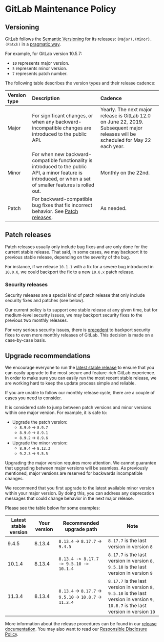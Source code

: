 # GitLab Maintenance Policy

## Versioning

GitLab follows the [Semantic Versioning](http://semver.org/) for its releases:
`(Major).(Minor).(Patch)` in a [pragmatic way](https://gist.github.com/jashkenas/cbd2b088e20279ae2c8e).

For example, for GitLab version 10.5.7:

- `10` represents major version.
- `5` represents minor version.
- `7` represents patch number.

The following table describes the version types and their release cadence:

| Version type | Description | Cadence                                                                                                                                                      |
|:-------------|:----------|:-----------------------------------------------------------------------------------------------------------------------------------------------------------------|
| Major        | For significant changes, or when any backward-incompatible changes are introduced to the public API. | Yearly. The next major release is GitLab 12.0 on June 22, 2019. Subsequent major releases will be scheduled for May 22 each year. |                                                           |
| Minor        | For when new backward-compatible functionality is introduced to the public API, a minor feature is introduced, or when a set of smaller features is rolled out. | Monthly on the 22nd. |
| Patch        | For backward-compatible bug fixes that fix incorrect behavior. See [Patch releases](#patch-releases). | As needed. |

## Patch releases

Patch releases usually only include bug fixes and are only done for the current
stable release. That said, in some cases, we may backport it to previous stable
release, depending on the severity of the bug.

For instance, if we release `10.1.1` with a fix for a severe bug introduced in
`10.0.0`, we could backport the fix to a new `10.0.x` patch release.

### Security releases

Security releases are a special kind of patch release that only include security
fixes and patches (see below).

Our current policy is to support one stable release at any given time, but for
medium-level security issues, we may backport security fixes to the previous two
monthly releases.

For very serious security issues, there is
[precedent](https://about.gitlab.com/2016/05/02/cve-2016-4340-patches/)
to backport security fixes to even more monthly releases of GitLab.
This decision is made on a case-by-case basis.

## Upgrade recommendations

We encourage everyone to run the [latest stable release](https://about.gitlab.com/blog/categories/releases/) to ensure that you can
easily upgrade to the most secure and feature-rich GitLab experience. In order
to make sure you can easily run the most recent stable release, we are working
hard to keep the update process simple and reliable.

If you are unable to follow our monthly release cycle, there are a couple of
cases you need to consider.

It is considered safe to jump between patch versions and minor versions within
one major version. For example, it is safe to:

- Upgrade the patch version:
  - `8.9.0` -> `8.9.7`
  - `8.9.0` -> `8.9.1`
  - `8.9.2` -> `8.9.6`
- Upgrade the minor version:
  - `8.9.4` -> `8.12.3`
  - `9.2.3` -> `9.5.5`

Upgrading the major version requires more attention.
We cannot guarantee that upgrading between major versions will be seamless. As previously mentioned, major versions are reserved for backwards incompatible changes.

We recommend that you first upgrade to the latest available minor version within
your major version. By doing this, you can address any deprecation messages
that could change behavior in the next major release.

Please see the table below for some examples:

| Latest stable version | Your version | Recommended upgrade path | Note |
| -------------- | ------------ | ------------------------ | ---------------- |
| 9.4.5   | 8.13.4   | `8.13.4` -> `8.17.7` -> `9.4.5`     | `8.17.7` is the last version in version `8` |
| 10.1.4   | 8.13.4   | `8.13.4 -> 8.17.7 -> 9.5.10 -> 10.1.4` | `8.17.7` is the last version in version `8`, `9.5.10` is the last version in version `9` |
| 11.3.4   | 8.13.4   | `8.13.4` -> `8.17.7` -> `9.5.10` -> `10.8.7` -> `11.3.4` | `8.17.7` is the last version in version `8`, `9.5.10` is the last version in version `9`, `10.8.7` is the last version in version `10` |

More information about the release procedures can be found in our
[release documentation](https://gitlab.com/gitlab-org/release/docs). You may also want to read our
[Responsible Disclosure Policy](https://about.gitlab.com/security/disclosure/).
